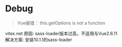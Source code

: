 # Debug

> Vue报错： this.getOptions is not a function

vitex.net
原因: sass-loader版本过高，不适用与Vue2.6.11  
解决方案: 安装10.1.1的sass-loader  
